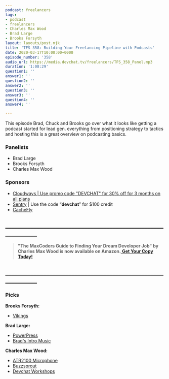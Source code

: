 ```yaml
---
podcast: freelancers
tags:
- podcast
- freelancers
- Charles Max Wood
- Brad Large
- Brooks Forsyth
layout: layouts/post.njk
title: 'TFS 358: Building Your Freelancing Pipeline with Podcasts'
date: 2020-03-17T10:00:00+0000
episode_number: '358'
audio_url: https://media.devchat.tv/freelancers/TFS_358_Panel.mp3
duration: '1:08:29'
question1: ''
answer1: ''
question2: ''
answer2: ''
question3: ''
answer3: ''
question4: ''
answer4: ''

---
```

This episode Brad, Chuck and Brooks go over what it looks like getting a podcast started for lead gen. everything from positioning strategy to tactics and hosting this is a great overview on podcasting basics.

### **Panelists**

* Brad Large
* Brooks Forsyth
* Charles Max Wood

### **Sponsors**

* [Cloudways | Use promo code "DEVCHAT" for 30% off for 3 months on all plans](https://www.cloudways.com/en/?id=546951&chan=Devchat&data1=Freelancer-show&data2=Podcast-4)
* [Sentry](http://sentry.io/) | Use the code “**devchat**” for $100 credit
* [CacheFly](https://www.cachefly.com/)

## **____________________________________________________________**

> **"The MaxCoders Guide to Finding Your Dream Developer Job" by Charles Max Wood is now available on Amazon.**[ **Get Your Copy Today!**](https://www.amazon.com/gp/product/B081MBL5C9/ref=as_li_ss_tl?ie=UTF8&linkCode=sl1&tag=devchattv-20&linkId=9d61363241636e2546ef46abba198746&language=en_US)

## **____________________________________________________________**

### **Picks**

**Brooks Forsyth:**

* [Vikings](https://www.history.com/shows/vikings)

**Brad Large:**

* [PowerPress](https://wordpress.org/plugins/powerpress/)
* [Brad's Intro Music](https://www.youtube.com/watch?v=55V8ulZ7dOE&feature=youtu.be)

**Charles Max Wood:**

* [ATR2100 Microphone](https://amzn.to/39Bt9db)
* [Buzzsprout](https://www.buzzsprout.com/?referrer_id=213993)
* [Devchat Workshops](https://devchat.tv/workshops/)